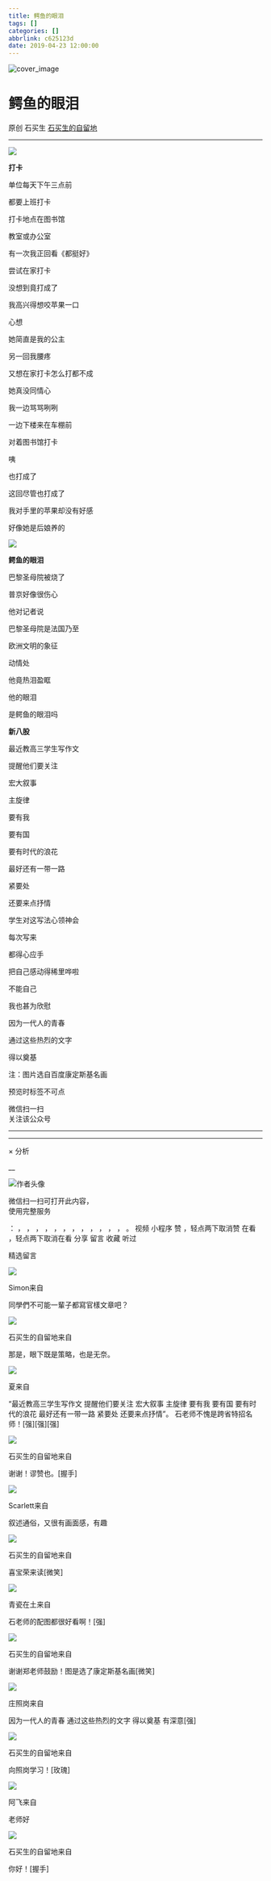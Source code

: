 ```yaml
---
title: 鳄鱼的眼泪
tags: []
categories: []
abbrlink: c625123d
date: 2019-04-23 12:00:00
---
```


![cover_image](20190423鳄鱼的眼泪/img1.jpg)

#  鳄鱼的眼泪

原创  石买生  [ 石买生的自留地 ](javascript:void\(0\);)

__ _ _ _ _

![](20190423鳄鱼的眼泪/img2.jpg)

**打卡**  

  

单位每天下午三点前

都要上班打卡

打卡地点在图书馆

教室或办公室

有一次我正回看《都挺好》

尝试在家打卡

没想到竟打成了

我高兴得想咬苹果一口

心想

她简直是我的公主

另一回我腰疼

又想在家打卡怎么打都不成

她真没同情心

我一边骂骂咧咧

一边下楼来在车棚前

对着图书馆打卡

咦

也打成了

这回尽管也打成了

我对手里的苹果却没有好感

好像她是后娘养的

  

![](20190423鳄鱼的眼泪/img3.jpg)

  

**鳄鱼的眼泪**

  

巴黎圣母院被烧了

普京好像很伤心

他对记者说

巴黎圣母院是法国乃至

欧洲文明的象征

动情处

他竟热泪盈眶

他的眼泪

是鳄鱼的眼泪吗

  

  

**新八股**

  

最近教高三学生写作文

提醒他们要关注

宏大叙事

主旋律

要有我

要有国

要有时代的浪花

最好还有一带一路

紧要处

还要来点抒情

学生对这写法心领神会

每次写来

都得心应手

把自己感动得稀里哗啦

不能自己

我也甚为欣慰

因为一代人的青春

通过这些热烈的文字

得以奠基

  

  

注：图片选自百度康定斯基名画

预览时标签不可点

微信扫一扫  
关注该公众号





****



****



×  分析

__

![作者头像](shared/img1.png)

微信扫一扫可打开此内容，  
使用完整服务

：  ，  ，  ，  ，  ，  ，  ，  ，  ，  ，  ，  ，  。  视频  小程序  赞  ，轻点两下取消赞  在看  ，轻点两下取消在看
分享  留言  收藏  听过

精选留言

![](shared/img23.jpg)

Simon来自

同學們不可能一輩子都寫官樣文章吧？

![](shared/img4.jpg)

石买生的自留地来自

那是，眼下既是策略，也是无奈。

![](20190423鳄鱼的眼泪/img4.jpg)

夏来自

“最近教高三学生写作文 提醒他们要关注 宏大叙事 主旋律 要有我 要有国 要有时代的浪花 最好还有一带一路 紧要处 还要来点抒情”。
石老师不愧是跨省特招名师！[强][强][强]

![](shared/img4.jpg)

石买生的自留地来自

谢谢！谬赞也。[握手]

![](shared/img13.jpg)

Scarlett来自

叙述通俗，又很有画面感，有趣

![](shared/img4.jpg)

石买生的自留地来自

喜宝荣来读[微笑]

![](shared/img63.jpg)

青瓷在土来自

石老师的配图都很好看啊！[强]

![](shared/img4.jpg)

石买生的自留地来自

谢谢郑老师鼓励！图是选了康定斯基名画[微笑]

![](shared/img6.jpg)

庄照岗来自

因为一代人的青春 通过这些热烈的文字 得以奠基 有深意[强]

![](shared/img4.jpg)

石买生的自留地来自

向照岗学习！[玫瑰]

![](20190423鳄鱼的眼泪/img5.jpg)

阿飞来自

老师好

![](shared/img4.jpg)

石买生的自留地来自

你好！[握手]

